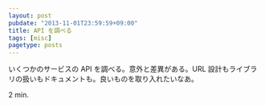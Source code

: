 ```yaml
---
layout: post
pubdate: "2013-11-01T23:59:59+09:00"
title: API を調べる
tags: [misc]
pagetype: posts
---
```

いくつかのサービスの API を調べる。意外と差異がある。URL 設計もライブラリの扱いもドキュメントも。良いものを取り入れたいなあ。

2 min.
